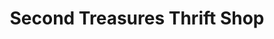 ---
title: "Second Treasures Thrift Shop"
url: /martinsburg/second-treasures-thrift-shop/
shop: charity
---